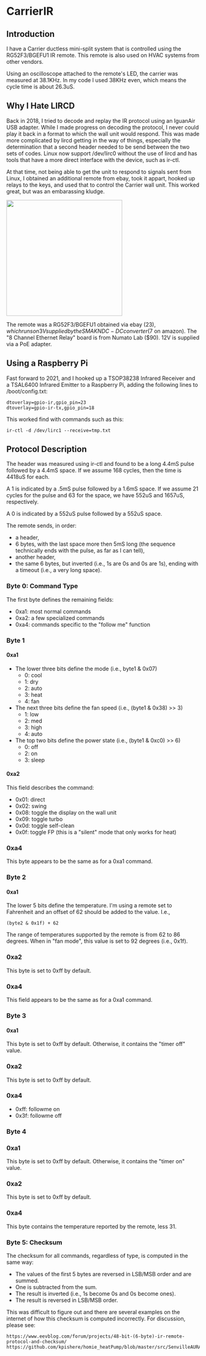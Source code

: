 # CarrierIR

## Introduction

I have a Carrier ductless mini-split system that is controlled using the
RG52F3/BGEFU1 IR remote. This remote is also used on HVAC systems from other
vendors.

Using an oscilloscope attached to the remote's LED, the carrier was measured
at 38.1KHz.  In my code I used 38KHz even, which means the cycle time is about
26.3uS.

## Why I Hate LIRCD

Back in 2018, I tried to decode and replay the IR protocol using an IguanAir
USB adapter. While I made progress on decoding the protocol, I never could
play it back in a format to which the wall unit would respond. This was made
more complicated by lircd getting in the way of things, especially the
determination that a second header needed to be send between the two sets of
codes.  Linux now support /dev/lirc0 without the use of lircd and has tools
that have a more direct interface with the device, such as ir-ctl.

At that time, not being able to get the unit to respond to signals sent from
Linux, I obtained an additional remote from ebay, took it appart, hooked up
relays to the keys, and used that to control the Carrier wall unit. This
worked great, but was an embarassing kludge.

<img src="images/photo_2021-03-19_18-52-46.jpg?raw=true" width="302">

The remote was a RG52F3/BGEFU1 obtained via ebay ($23), which runs on 3V
supplied by the SMAKN DC-DC converter ($7 on amazon). The "8 Channel Ethernet
Relay" board is from Numato Lab ($90). 12V is supplied via a PoE adapter.

## Using a Raspberry Pi

Fast forward to 2021, and I hooked up a TSOP38238 Infrared Receiver and a
TSAL6400 Infrared Emitter to a Raspberry Pi, adding the following lines to
/boot/config.txt:
~~~
dtoverlay=gpio-ir,gpio_pin=23
dtoverlay=gpio-ir-tx,gpio_pin=18
~~~

This worked find with commands such as this:
~~~
ir-ctl -d /dev/lirc1 --receive=tmp.txt
~~~

## Protocol Description

The header was measured using ir-ctl and found to be a long 4.4mS pulse
followed by a 4.4mS space.  If we assume 168 cycles, then the time is 4418uS
for each.

A 1 is indicated by a .5mS pulse followed by a 1.6mS space.  If we assume 21
cycles for the pulse and 63 for the space, we have 552uS and 1657uS,
respectively.

A 0 is indicated by a 552uS pulse followed by a 552uS space.

The remote sends, in order:
* a header,
* 6 bytes, with the last space more then 5mS long (the sequence technically
ends with the pulse, as far as I can tell),
* another header,
* the same 6 bytes, but inverted (i.e., 1s are 0s and 0s are 1s), ending with
a timeout (i.e., a very long space).

### Byte 0: Command Type

The first byte defines the remaining fields:
* 0xa1: most normal commands
* 0xa2: a few specialized commands
* 0xa4: commands specific to the "follow me" function

### Byte 1

#### 0xa1

* The lower three bits define the mode (i.e., byte1 & 0x07)
  * 0: cool
  * 1: dry
  * 2: auto
  * 3: heat
  * 4: fan
* The next three bits define the fan speed (i.e., (byte1 & 0x38) >> 3)
  * 1: low
  * 2: med
  * 3: high
  * 4: auto
* The top two bits define the power state (i.e., (byte1 & 0xc0) >> 6)
  * 0: off
  * 2: on
  * 3: sleep

#### 0xa2

This field describes the command:
* 0x01: direct
* 0x02: swing
* 0x08: toggle the display on the wall unit
* 0x09: toggle turbo
* 0x0d: toggle self-clean
* 0x0f: toggle FP (this is a "silent" mode that only works for heat)

### 0xa4

This byte appears to be the same as for a 0xa1 command.

### Byte 2

#### 0xa1

The lower 5 bits define the temperature. I'm using a remote set to Fahrenheit
and an offset of 62 should be added to the value. I.e.,
~~~
(byte2 & 0x1f) + 62
~~~
The range of temperatures supported by the remote is from 62 to 86
degrees. When in "fan mode", this value is set to 92 degrees (i.e., 0x1f).

### 0xa2

This byte is set to 0xff by default.

### 0xa4

This field appears to be the same as for a 0xa1 command.

### Byte 3

#### 0xa1

This byte is set to 0xff by default. Otherwise, it contains the "timer off"
value.

### 0xa2

This byte is set to 0xff by default.

### 0xa4

* 0xff: followme on
* 0x3f: followme off

### Byte 4

### 0xa1

This byte is set to 0xff by default. Otherwise, it contains the "timer on"
value.

### 0xa2

This byte is set to 0xff by default.

### 0xa4

This byte contains the temperature reported by the remote, less 31.

### Byte 5: Checksum

The checksum for all commands, regardless of type, is computed in the same
way:
* The values of the first 5 bytes are reversed in LSB/MSB order and are
summed.
* One is subtracted from the sum.
* The result is inverted (i.e., 1s become 0s and 0s become ones).
* The result is reversed in LSB/MSB order.

This was difficult to figure out and there are several examples on the
internet of how this checksum is computed incorrectly.  For discussion, please
see:
~~~
https://www.eevblog.com/forum/projects/48-bit-(6-byte)-ir-remote-protocol-and-checksum/
https://github.com/kpishere/homie_heatPump/blob/master/src/SenvilleAURA.cpp
~~~
